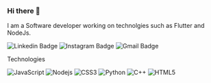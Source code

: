 ### Hi there 👋

I am a Software developer working on technolgies such as Flutter and NodeJs.

<img src="https://camo.githubusercontent.com/15940cbadee5636c727d469c7e5c43710a5f111cbfa935fd89ed6534d7923c42/68747470733a2f2f696d672e736869656c64732e696f2f62616467652f2d47617574616d253230416e616e642d626c75653f7374796c653d666c61742d737175617265266c6f676f3d4c696e6b6564696e266c6f676f436f6c6f723d7768697465266c696e6b3d68747470733a2f2f7777772e6c696e6b6564696e2e636f6d2f696e2f67617574616d2d616e616e6431362f" alt="Linkedin Badge" data-canonical-src="https://img.shields.io/badge/-Anupam%20Bhatt-blue?style=flat-square&amp;logo=Linkedin&amp;logoColor=white&amp;link=https://www.linkedin.com/in/anupam-bhatt/" style="max-width: 100%;"> <img src="https://camo.githubusercontent.com/b8bf80a4a1e158425257154eb59dfc99c28ac893e3a7612d1e7e25a73a771c94/68747470733a2f2f696d672e736869656c64732e696f2f62616467652f2d6c6f63616c686f7374646576656c6f7065722d707572706c653f7374796c653d666c61742d737175617265266c6f676f3d696e7374616772616d266c6f676f436f6c6f723d7768697465266c696e6b3d68747470733a2f2f696e7374616772616d2e636f6d2f6c6f63616c686f7374646576656c6f7065722f" alt="Instagram Badge" data-canonical-src="https://img.shields.io/badge/-localhostdeveloper-purple?style=flat-square&amp;logo=instagram&amp;logoColor=white&amp;link=https://instagram.com/localhostdeveloper/" style="max-width: 100%;"> <img src="https://camo.githubusercontent.com/04ecb7bf98156c524c714d7d03317e6b58946e4da92e4b92b98d2719202baf9f/68747470733a2f2f696d672e736869656c64732e696f2f62616467652f2d67617574616d616e616e6430323240676d61696c2e636f6d2d6331343433383f7374796c653d666c61742d737175617265266c6f676f3d476d61696c266c6f676f436f6c6f723d7768697465266c696e6b3d6d61696c746f3a67617574616d616e616e6430323240676d61696c2e636f6d" alt="Gmail Badge" data-canonical-src="https://img.shields.io/badge/-gautamanand022@gmail.com-c14438?style=flat-square&amp;logo=Gmail&amp;logoColor=white&amp;link=mailto:gautamanand022@gmail.com" style="max-width: 100%;">

Technologies

<img src="https://camo.githubusercontent.com/cf1a0ef083a2372d7f66b4691d5d25bfd8c098f42871e8da90edb1f32ed187c4/68747470733a2f2f696d672e736869656c64732e696f2f62616467652f2d4a6176615363726970742d626c61636b3f7374796c653d666c61742d737175617265266c6f676f3d6a617661736372697074" alt="JavaScript" data-canonical-src="https://img.shields.io/badge/-JavaScript-black?style=flat-square&amp;logo=javascript" style="max-width: 100%;"> <img src="https://camo.githubusercontent.com/cec92673ea713fa89ba2ae2033daf5851f6f39393ff5b93231aa707d424638d9/68747470733a2f2f696d672e736869656c64732e696f2f62616467652f2d4e6f64656a732d626c61636b3f7374796c653d666c61742d737175617265266c6f676f3d4e6f64652e6a73" alt="Nodejs" data-canonical-src="https://img.shields.io/badge/-Nodejs-black?style=flat-square&amp;logo=Node.js" style="max-width: 100%;"> <img src="https://camo.githubusercontent.com/2435c2a64789b8a71c701a1a593b4a6e6869789bfb0626e515dc2a6b6dffa6c5/68747470733a2f2f696d672e736869656c64732e696f2f62616467652f2d435353332d3135373242363f7374796c653d666c61742d737175617265266c6f676f3d63737333" alt="CSS3" data-canonical-src="https://img.shields.io/badge/-CSS3-1572B6?style=flat-square&amp;logo=css3" style="max-width: 100%;"> <img src="https://camo.githubusercontent.com/66827c53581cfee18c55618697d74a3c6167932d3c1980fba2019ef7a3e553b0/68747470733a2f2f696d672e736869656c64732e696f2f62616467652f2d507974686f6e2d626c61636b3f7374796c653d666c61742d737175617265266c6f676f3d507974686f6e" alt="Python" data-canonical-src="https://img.shields.io/badge/-Python-black?style=flat-square&amp;logo=Python" style="max-width: 100%;"> <img src="https://camo.githubusercontent.com/8f43425702111cf74b8533f47f540e0800740979cdd6a0d59fafef11d1287cc1/68747470733a2f2f696d672e736869656c64732e696f2f62616467652f2d432b2b2d3030353939433f7374796c653d666c61742d737175617265266c6f676f3d63" alt="C++" data-canonical-src="https://img.shields.io/badge/-C++-00599C?style=flat-square&amp;logo=c" style="max-width: 100%;"> <img src="https://camo.githubusercontent.com/0c3a16a22ae058cfe38a06dc9ea16404cf006409262f547c9ccfa3ec8b30f71e/68747470733a2f2f696d672e736869656c64732e696f2f62616467652f2d48544d4c352d4533344632363f7374796c653d666c61742d737175617265266c6f676f3d68746d6c35266c6f676f436f6c6f723d7768697465" alt="HTML5" data-canonical-src="https://img.shields.io/badge/-HTML5-E34F26?style=flat-square&amp;logo=html5&amp;logoColor=white" style="max-width: 100%;">
